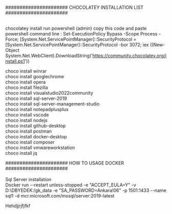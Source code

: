 
###################### CHOCOLATEY INSTALLATION LIST ######################
<br><br>

chocolatey install
run powershell (admin)
copy this code and paste powershell command line :
Set-ExecutionPolicy Bypass -Scope Process -Force; [System.Net.ServicePointManager]::SecurityProtocol = [System.Net.ServicePointManager]::SecurityProtocol -bor 3072; iex ((New-Object System.Net.WebClient).DownloadString('https://community.chocolatey.org/install.ps1'))


choco install winrar<br>
choco install googlechrome<br>
choco install opera<br>
choco install filezilla<br>
choco install visualstudio2022community<br>
choco install sql-server-2019<br>
choco install sql-server-management-studio<br>
choco install notepadplusplus<br>
choco install vscode<br>
choco install nodejs<br>
choco install github-desktop<br>
choco install postman<br>
choco install docker-desktop<br>
choco install composer<br>
choco install vmwareworkstation<br>
choco install jq


###################### HOW TO USAGE DOCKER ######################<br><br>
Sql Server installation<br>
Docker run --restart unless-stopped  -e "ACCEPT_EULA=Y" -v D:\DBYEDEK:/gk_data -e "SA_PASSWORD=Ankara!06" -p 1501:1433 --name sql1 -d mcr.microsoft.com/mssql/server:2019-latest








Hehdjjrjfjfkf
